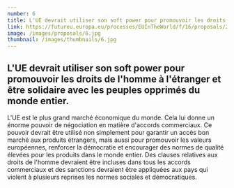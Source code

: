 ```yaml
---
number: 6
title: L'UE devrait utiliser son soft power pour promouvoir les droits de l'homme à l'étranger et être solidaire avec les peuples opprimés du monde entier.
link: https://futureu.europa.eu/processes/EUInTheWorld/f/16/proposals/249019
image: /images/proposals/6.jpg
thumbnail: /images/thumbnails/6.jpg
---
```


## L'UE devrait utiliser son soft power pour __promouvoir les droits de l'homme__ à l'étranger et être solidaire avec les peuples opprimés du monde entier.

L'UE est le plus grand marché économique du monde. Cela lui donne un énorme pouvoir de négociation en matière d'accords commerciaux. Ce pouvoir devrait être utilisé non simplement pour garantir un accès bon marché aux produits étrangers, mais aussi pour promouvoir les valeurs européennes, renforcer la démocratie et encourager des normes de qualité élevées pour les produits dans le monde entier. Des clauses relatives aux droits de l'homme devraient être incluses dans tous les accords commerciaux et des sanctions devraient être appliquées aux pays qui violent à plusieurs reprises les normes sociales et démocratiques.
